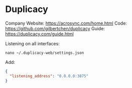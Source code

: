 # Duplicacy

Company Website: https://acrosync.com/home.html
Code: https://github.com/gilbertchen/duplicacy
Guide: https://duplicacy.com/guide.html

Listening on all interfaces:

```
nano ~/.duplicacy-web/settings.json
```

Add:

```json
{
  "listening_address": "0.0.0.0:3875"
}
```
 